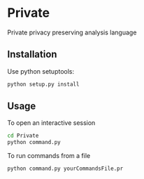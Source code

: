 # Private
Private privacy preserving analysis language

## Installation
Use python setuptools:
```bash
python setup.py install
```

## Usage
To open an interactive session
```bash
cd Private
python command.py
```

To run commands from a file
```bash
python command.py yourCommandsFile.pr
```





